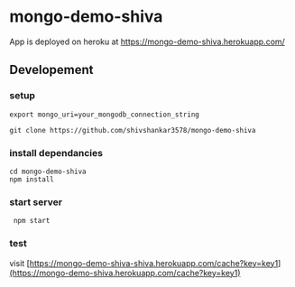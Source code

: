 # mongo-demo-shiva

App is deployed on heroku at https://mongo-demo-shiva.herokuapp.com/

## Developement

### setup

`export mongo_uri=your_mongodb_connection_string`

`git clone https://github.com/shivshankar3578/mongo-demo-shiva`

### install dependancies

```
cd mongo-demo-shiva
npm install
```

### start server

` npm start`

### test

visit [https://mongo-demo-shiva-shiva.herokuapp.com/cache?key=key1](https://mongo-demo-shiva.herokuapp.com/cache?key=key1)
